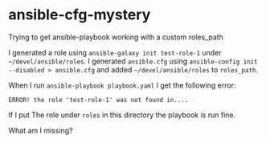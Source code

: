 # ansible-cfg-mystery

Trying to get ansible-playbook working with a custom roles_path

I generated a role using `ansible-galaxy init test-role-1` under `~/devel/ansible/roles`.
I generated `ansible.cfg` using `ansible-config init --disabled > ansible.cfg` and added `~/devel/ansible/roles` to `roles_path`.

When I run `ansible-playbook playbook.yaml` I get the following error:

```
ERROR! the role 'test-role-1' was not found in....
```

If I put The role under `roles` in this directory the playbook is run fine. 

What am I missing?
